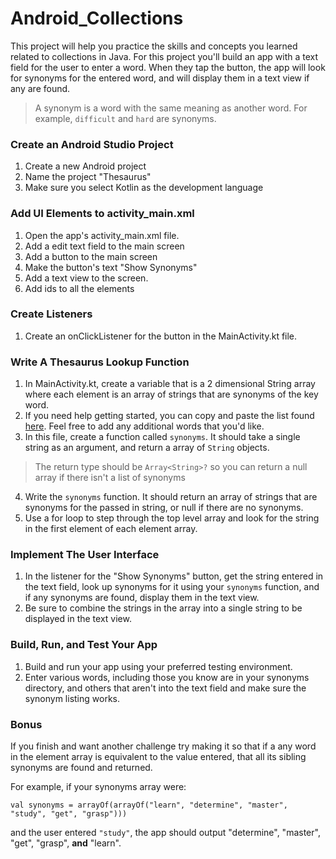 # Android_Collections

This project will help you practice the skills and concepts you learned related to collections in Java. For this project you'll build an app with a text field for the user to enter a word. When they tap the button, the app will look for synonyms for the entered word, and will display them in a text view if any are found.

> A synonym is a word with the same meaning as another word. For example, `difficult` and `hard` are synonyms.

### Create an Android Studio Project

1. Create a new Android project
2. Name the project "Thesaurus"
3. Make sure you select Kotlin as the development language

### Add UI Elements to activity_main.xml

1. Open the app's activity_main.xml file.
2. Add a edit text field to the main screen
3. Add a button to the main screen
4. Make the button's text "Show Synonyms"
5. Add a text view to the screen.
6. Add ids to all the elements

### Create Listeners

1. Create an onClickListener for the button in the MainActivity.kt file.

### Write A Thesaurus Lookup Function

1. In MainActivity.kt, create a variable that is a 2 dimensional String array where each element is an array of strings that are synonyms of the key word.
2. If you need help getting started, you can copy and paste the list found [here](https://github.com/LambdaSchool/Android_Collections/blob/master/Synonyms.kt). Feel free to add any additional words that you'd like.
3. In this file, create a function called `synonyms`. It should take a single string as an argument, and return a array of `String` objects.
> The return type should be `Array<String>?` so you can return a null array if there isn't a list of synonyms  
4. Write the `synonyms` function. It should return an array of strings that are synonyms for the passed in string, or null if there are no synonyms.
5. Use a for loop to step through the top level array and look for the string in the first element of each element array.

### Implement The User Interface

1. In the listener for the "Show Synonyms" button, get the string entered in the text field, look up synonyms for it using your `synonyms` function, and if any synonyms are found, display them in the text view.
2. Be sure to combine the strings in the array into a single string to be displayed in the text view.

### Build, Run, and Test Your App

1. Build and run your app using your preferred testing environment.
2. Enter various words, including those you know are in your synonyms directory, and others that aren't into the text field and make sure the synonym listing works.

### Bonus

If you finish and want another challenge try making it so that if a any word in the element array is equivalent to the value entered, that all its sibling synonyms are found and returned.

For example, if your synonyms array were:

```
val synonyms = arrayOf(arrayOf("learn", "determine", "master", "study", "get", "grasp")))
```

and the user entered `"study"`, the app should output "determine", "master", "get", "grasp", **and** "learn".
